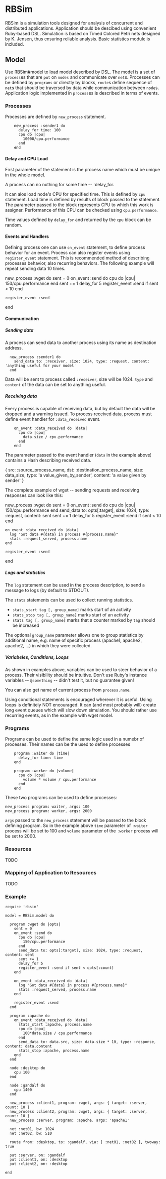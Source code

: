 RBSim
=====

RBSim is a simulation tools designed for analysis of concurrent
and distributed applications. Application should be descibed
using convenient Ruby-based DSL. Simulation is based on Timed
Colored Petri nets designed by K. Jensen, thus ensuring reliable
analysis. Basic statistics module is included.

## Model

Use RBSim#model to load model described by DSL. The model is a
set of `process`es that are `put` on `nodes` and communicate over
`net`s. Processes can be defined by `programs` or directly by
blocks, `route`s define sequence of `net`s that should be
traversed by data while communication between `node`s.
Application logic implemented in `process`es is described in
terms of events.

### Processes

Processes are defined by `new_process` statement.

        new_process :sender1 do
          delay_for time: 100
          cpu do |cpu|
            10000/cpu.performance
          end
        end

#### Delay and CPU Load

First parameter of the statement is the process name which must
be unique in the whole model.

A process can no nothing for some time -- `delay_for.

It can alos load node's CPU for specified time. This is defined
by `cpu` statement. Load time is defined by results of block
passed to the statement. The parameter passed to the block
represents CPU to which this work is assigner. Performance of
this CPU can be checked using `cpu.performance`.

Time values defined by `delay_for` and returned by the `cpu` block
can be random.

#### Events and Handlers

Defining process one can use `on_event` statement, to define
process behavior for an event. Process can also register events
using `register_event` statement. This is recommended method of
describing processes behavior, also recurring behaviors. The
following example will repeat sending data 10 times.

  new_process :wget do
    sent = 0
    on_event :send do
      cpu do |cpu|
        150/cpu.performance
      end
      sent += 1
      delay_for 5
      register_event :send if sent < 10
    end

    register_event :send
  end


#### Communication

##### Sending data

A process can send data to another process using its name as
destination address.

      new_process :sender1 do
        send_data to: :receiver, size: 1024, type: :request, content: 'anything useful for your model'
      end

Data will be sent to process called `:receiver`, size will be
1024. `type` and `content` of the data can be set to anything useful.

##### Receiving data

Every process is capable of receiving data, but by default the
data will be dropped and a warning issued. To process received
data, process must define event handler for `:data_received`
event.

        on_event :data_received do |data|
          cpu do |cpu|
            data.size / cpu.performance
          end
        end

The parameter passed to the event handler (`data` in the example
above) contains a Hash describing received data.

  { src: :source_process_name,
    dst: :destination_process_name,
    size: data_size,
    type: 'a value_given_by_sender',
    content: 'a value given by sender' }

The complete example of wget -- sending requests and receiving
responses can look like this:

  new_process :wget do
    sent = 0
    on_event :send do
      cpu do |cpu|
        150/cpu.performance
      end
      send_data to: opts[:target], size: 1024, type: :request, content: sent
      sent += 1
      delay_for 5
      register_event :send if sent < 10
    end

    on_event :data_received do |data|
      log "Got data #{data} in process #{process.name}"
      stats :request_served, process.name
    end

    register_event :send
  end

##### Logs and statistics

The `log` statement can be used in the process description, to
send a message to logs (by default to STDOUT).

The `stats` statements can be used to collect running statistics.

* `stats_start tag [, group_name]` marks start of an activity
* `stats_stop tag [, group_name]` marks start of an activity
* `stats tag [, group_name]` marks that a counter marked by `tag`
  should be increased

The optional `group_name` parameter allows one to group
statistics by additional name, e.g. name of specific process
(apache1, apache2, apache2, ...) in which they were collected.

##### Variabeles, Conditions, Loops

As shown in examples above, variables can be used to steer
behavior of a process. Their visibility should be intuitive.
Don't use Ruby's instance variables -- `@something` -- didn't
test it, but no guarantee given!

You can also get name of current process from `process.name`.

Using conditional statements is encouraged wherever it is useful.
Using loops is definitely NOT encouraged. It can (and most probably
will) create long event queues which will slow down simulation.
You should rather use recurring events, as in the example with
wget model.

### Programs

Programs can be used to define the same logic used in a numebr of
processes. Their names can be the used to define processes


        program :waiter do |time|
          delay_for time: time
        end

        program :worker do |volume|
          cpu do |cpu|
            volume * volume / cpu.performance
          end
        end

These two programs can be used to define processes:

    new_process program: waiter, args: 100
    new_process program: worker, args: 2000

`args` passed to the `new_process` statement will be passed to
the block defining program. So in the example above `time`
parameter of `:waiter` process will be set to 100 and `volume`
parameter of the `:worker` process will be set to 2000.

### Resources

TODO

### Mapping of Application to Resources

TODO

### Example

    require 'rbsim'

    model = RBSim.model do

      program :wget do |opts|
        sent = 0
        on_event :send do
          cpu do |cpu|
            150/cpu.performance
          end
          send_data to: opts[:target], size: 1024, type: :request, content: sent
          sent += 1
          delay_for 5
          register_event :send if sent < opts[:count]
        end

        on_event :data_received do |data|
          log "Got data #{data} in process #{process.name}"
          stats :request_served, process.name
        end

        register_event :send
      end

      program :apache do
        on_event :data_received do |data|
          stats_start :apache, process.name
          cpu do |cpu|
            100*data.size / cpu.performance
          end
          send_data to: data.src, size: data.size * 10, type: :response, content: data.content
          stats_stop :apache, process.name
        end
      end

      node :desktop do
        cpu 100
      end

      node :gandalf do
        cpu 1400
      end

      new_process :client1, program: :wget, args: { target: :server, count: 10 }
      new_process :client2, program: :wget, args: { target: :server, count: 10 }
      new_process :server, program: :apache, args: 'apache1'

      net :net01, bw: 1024
      net :net02, bw: 510

      route from: :desktop, to: :gandalf, via: [ :net01, :net02 ], twoway: true

      put :server, on: :gandalf
      put :client1, on: :desktop
      put :client2, on: :desktop

    end

